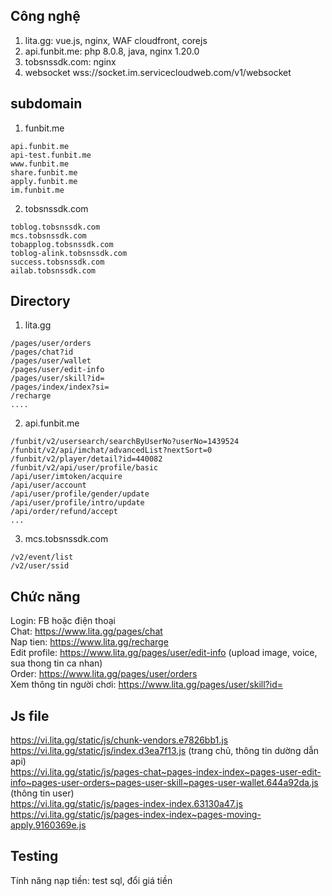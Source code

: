 ## Công nghệ 
1. lita.gg: vue.js, nginx, WAF cloudfront, corejs 
2. api.funbit.me: php 8.0.8, java, nginx 1.20.0 
3. tobsnssdk.com: nginx 
4. websocket wss://socket.im.servicecloudweb.com/v1/websocket 

## subdomain 

1. funbit.me 
```
api.funbit.me
api-test.funbit.me
www.funbit.me
share.funbit.me
apply.funbit.me
im.funbit.me
``` 
2. tobsnssdk.com 
```
toblog.tobsnssdk.com
mcs.tobsnssdk.com
tobapplog.tobsnssdk.com 
toblog-alink.tobsnssdk.com
success.tobsnssdk.com 
ailab.tobsnssdk.com
``` 
## Directory 
1. lita.gg
```
/pages/user/orders
/pages/chat?id
/pages/user/wallet
/pages/user/edit-info
/pages/user/skill?id=
/pages/index/index?si=
/recharge
....
```
2. api.funbit.me 
```
/funbit/v2/usersearch/searchByUserNo?userNo=1439524
/funbit/v2/api/imchat/advancedList?nextSort=0
/funbit/v2/player/detail?id=440082
/funbit/v2/api/user/profile/basic
/api/user/imtoken/acquire
/api/user/account
/api/user/profile/gender/update
/api/user/profile/intro/update
/api/order/refund/accept
...
```
3. mcs.tobsnssdk.com 
```
/v2/event/list
/v2/user/ssid
```
## Chức năng 
Login: FB hoặc điện thoại  
Chat: https://www.lita.gg/pages/chat  
Nap tien: https://www.lita.gg/recharge  
Edit profile: https://www.lita.gg/pages/user/edit-info (upload image, voice, sua thong tin ca nhan)  
Order: https://www.lita.gg/pages/user/orders  
Xem thông tin người chơi: https://www.lita.gg/pages/user/skill?id=  

## Js file 
https://vi.lita.gg/static/js/chunk-vendors.e7826bb1.js  
https://vi.lita.gg/static/js/index.d3ea7f13.js (trang chủ, thông tin dường dẫn api)  
https://vi.lita.gg/static/js/pages-chat~pages-index-index~pages-user-edit-info~pages-user-orders~pages-user-skill~pages-user-wallet.644a92da.js (thông tin user)  
https://vi.lita.gg/static/js/pages-index-index.63130a47.js  
https://vi.lita.gg/static/js/pages-index-index~pages-moving-apply.9160369e.js  

## Testing  
Tính năng nạp tiền: test sql, đổi giá tiền 
